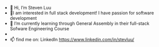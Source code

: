 - 👋 Hi, I’m Steven Luu
- 🐸I am interested in full stack development! I have passion for software development 
- 🌱 I’m currently learning through General Assembly in their full-stack Sofware Engineering Course
- 
- 📫 find me on: LinkedIn https://www.linkedin.com/in/stevluu/

<!---
StevLuu/StevLuu is a ✨ special ✨ repository because its `README.md` (this file) appears on your GitHub profile.
You can click the Preview link to take a look at your changes.
--->
